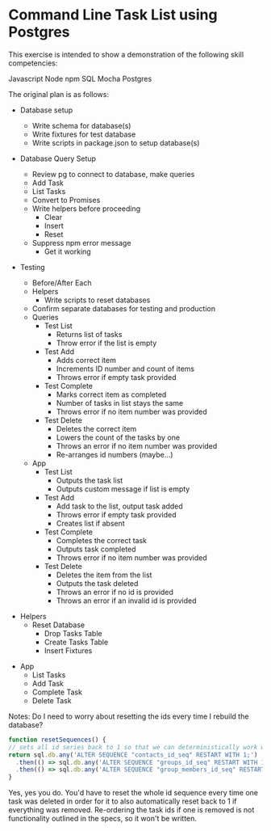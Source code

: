 # Command Line Task List using Postgres

This exercise is intended to show a demonstration of the following skill competencies:

Javascript
Node
npm
SQL
Mocha
Postgres

The original plan is as follows:

- Database setup
  * Write schema for database(s)
  * Write fixtures for test database
  * Write scripts in package.json to setup database(s)

- Database Query Setup
  * Review pg to connect to database, make queries
  * Add Task
  * List Tasks
  * Convert to Promises
  * Write helpers before proceeding
    * Clear
    * Insert
    * Reset
  * Suppress npm error message
    * Get it working

- Testing
  * Before/After Each
  * Helpers
    * Write scripts to reset databases
  * Confirm separate databases for testing and production
  - Queries
    - Test List
      * Returns list of tasks
      - Throw error if the list is empty
    - Test Add
      * Adds correct item
      * Increments ID number and count of items
      - Throws error if empty task provided
    - Test Complete
      - Marks correct item as completed
      - Number of tasks in list stays the same
      - Throws error if no item number was provided
    - Test Delete
      - Deletes the correct item
      - Lowers the count of the tasks by one
      - Throws an error if no item number was provided
      - Re-arranges id numbers (maybe...)
  - App
    - Test List
      - Outputs the task list
      - Outputs custom message if list is empty
    - Test Add
      - Add task to the list, output task added
      - Throws error if empty task provided
      - Creates list if absent
    - Test Complete
      - Completes the correct task
      - Outputs task completed
      - Throws error if no item number was provided
    - Test Delete
      - Deletes the item from the list
      - Outputs the task deleted
      - Throws an error if no id is provided
      - Throws an error if an invalid id is provided

* Helpers
  * Reset Database
    * Drop Tasks Table
    * Create Tasks Table
    * Insert Fixtures

- App
  - List Tasks
  - Add Task
  - Complete Task
  - Delete Task


Notes:
  Do I need to worry about resetting the ids every time I rebuild the database?
  ```javascript
  function resetSequences() {
  // sets all id series back to 1 so that we can deterministically work with ids
  return sql.db.any('ALTER SEQUENCE "contacts_id_seq" RESTART WITH 1;')
    .then(() => sql.db.any('ALTER SEQUENCE "groups_id_seq" RESTART WITH 1;'))
    .then(() => sql.db.any('ALTER SEQUENCE "group_members_id_seq" RESTART WITH 1;'))
}
```
Yes, yes you do. You'd have to reset the whole id sequence every time one task was deleted in order for it to also automatically reset back to 1 if everything was removed. Re-ordering the task ids if one is removed is not functionality outlined in the specs, so it won't be written.

